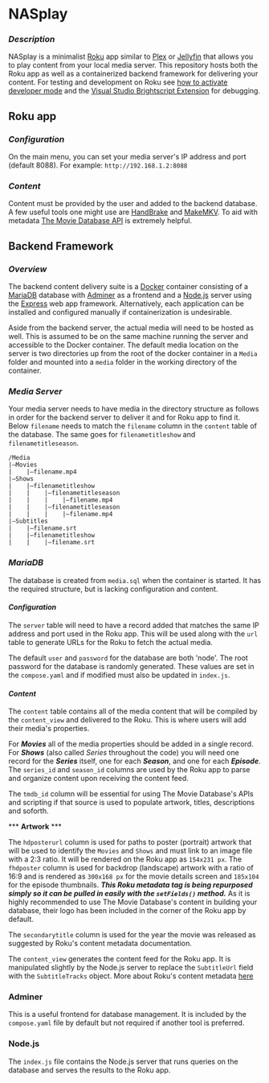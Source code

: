 # NASplay
### *Description*
NASplay is a minimalist [Roku](https://www.roku.com/) app similar to [Plex](https://www.plex.tv/) or [Jellyfin](https://jellyfin.org/) that allows you to play content from your local media server. This repository hosts both the Roku app as well as a containerized backend framework for delivering your content. For testing and development on Roku see [how to activate developer mode](https://developer.roku.com/docs/developer-program/getting-started/developer-setup.md) and the [Visual Studio Brightscript Extension](https://marketplace.visualstudio.com/items?itemName=RokuCommunity.brightscript) for debugging.
## Roku app
### *Configuration*
On the main menu, you can set your media server's IP address and port (default 8088). For example: ```http://192.168.1.2:8088```
### *Content*
Content must be provided by the user and added to the backend database. A few useful tools one might use are [HandBrake](https://handbrake.fr/) and [MakeMKV](https://www.makemkv.com/). To aid with metadata [The Movie Database API](https://developer.themoviedb.org/docs/getting-started) is extremely helpful.
## Backend Framework
### *Overview*
The backend content delivery suite is a [Docker](https://www.docker.com/) container consisting of a [MariaDB](https://mariadb.org/) database with [Adminer](https://www.adminer.org/) as a frontend and a [Node.js](https://nodejs.org/) server using the [Express](https://expressjs.com/) web app framework. Alternatively, each application can be installed and configured manually if containerization is undesirable.

Aside from the backend server, the actual media will need to be hosted as well. This is assumed to be on the same machine running the server and accessible to the Docker container. The default media location on the server is two directories up from the root of the docker container in a ```Media``` folder and mounted into a ```media``` folder in the working directory of the container.
### *Media Server*
Your media server needs to have media in the directory structure as follows in order for the backend server to deliver it and for Roku app to find it. Below ```filename``` needs to match the ```filename``` column in the ```content``` table of the database. The same goes for ```filenametitleshow``` and ```filenametitleseason```.
```
/Media
|—Movies
|    |—filename.mp4
|—Shows
|    |—filenametitleshow
|    |    |—filenametitleseason
|    |    |    |—filename.mp4
|    |    |—filenametitleseason
|    |    |    |—filename.mp4
|—Subtitles
|    |—filename.srt
|    |—filenametitleshow
|    |    |—filename.srt
```
### *MariaDB*
The database is created from ```media.sql``` when the container is started. It has the required structure, but is lacking configuration and content.
#### *Configuration*
The ```server``` table will need to have a record added that matches the same IP address and port used in the Roku app. This will be used along with the ```url``` table to generate URLs for the Roku to fetch the actual media.

The default ```user``` and ```password``` for the database are both 'node'. The root password for the database is randomly generated. These values are set in the ```compose.yaml``` and if modified must also be updated in ```index.js```.
#### *Content*
The ```content``` table contains all of the media content that will be compiled by the ```content_view``` and delivered to the Roku. This is where users will add their media's properties.

For ***Movies*** all of the media properties should be added in a single record. For ***Shows*** (also called *Series* throughout the code) you will need one record for the ***Series*** itself, one for each ***Season***, and one for each ***Episode***. The ```series_id``` and ```season_id``` columns are used by the Roku app to parse and organize content upon receiving the content feed.

The ```tmdb_id``` column will be essential for using The Movie Database's APIs and scripting if that source is used to populate artwork, titles, descriptions and soforth.

*** **Artwork** ***

The ```hdposterurl``` column is used for paths to poster (portrait) artwork that will be used to identify the ```Movies``` and ```Shows``` and must link to an image file with a 2:3 ratio. It will be rendered on the Roku app as ```154x231 px```. The ```fhdposter``` column is used for backdrop (landscape) artwork with a ratio of 16:9 and is rendered as ```300x168 px``` for the movie details screen and ```185x104``` for the episode thumbnails. ***This Roku metadata tag is being repurposed simply so it can be pulled in easily with the ```setFields()``` method.*** As it is highly recommended to use The Movie Database's content in building your database, their logo has been included in the corner of the Roku app by default.

The ```secondarytitle``` column is used for the year the movie was released as suggested by Roku's content metadata documentation.

The ```content_view``` generates the content feed for the Roku app. It is manipulated slightly by the Node.js server to replace the ```SubtitleUrl``` field with the ```SubtitleTracks``` object. More about Roku's content metadata [here](https://developer.roku.com/docs/developer-program/getting-started/architecture/content-metadata.md) 
### Adminer
This is a useful frontend for database management. It is included by the ```compose.yaml``` file by default but not required if another tool is preferred.
### Node.js
The ```index.js``` file contains the Node.js server that runs queries on the database and serves the results to the Roku app.
